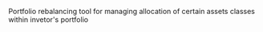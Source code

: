 Portfolio rebalancing tool for managing allocation of certain assets classes within invetor's portfolio
